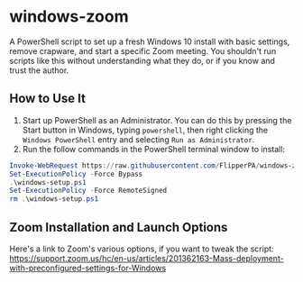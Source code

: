 # windows-zoom

A PowerShell script to set up a fresh Windows 10 install with basic settings, remove crapware, and start a specific Zoom meeting. You shouldn't run scripts like this without understanding what they do, or if you know and trust the author.

## How to Use It

1. Start up PowerShell as an Administrator. You can do this by pressing the Start button in Windows, typing `powershell`, then right clicking the `Windows PowerShell` entry and selecting `Run as Administrator`.
1. Run the follow commands in the PowerShell terminal window to install:

```powershell
Invoke-WebRequest https://raw.githubusercontent.com/FlipperPA/windows-zoom/main/windows-setup.ps1 -OutFile windows-setup.ps1
Set-ExecutionPolicy -Force Bypass
.\windows-setup.ps1
Set-ExecutionPolicy -Force RemoteSigned
rm .\windows-setup.ps1
```

## Zoom Installation and Launch Options

Here's a link to Zoom's various options, if you want to tweak the script: https://support.zoom.us/hc/en-us/articles/201362163-Mass-deployment-with-preconfigured-settings-for-Windows
